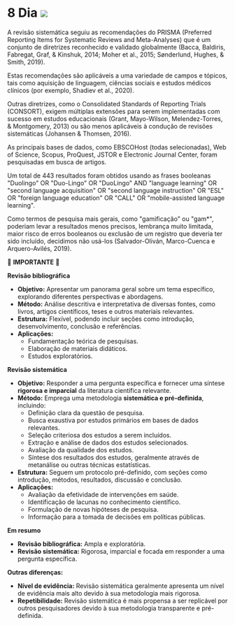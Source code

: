 # 8 Dia ![](https://i.imgur.com/4A1494N.png)

A revisão sistemática seguiu as recomendações do PRISMA (Preferred Reporting Items for Systematic Reviews and Meta-Analyses) que é um conjunto de diretrizes reconhecido e validado globalmente (Bacca, Baldiris, Fabregat, Graf, & Kinshuk, 2014; Moher et al., 2015; Sønderlund, Hughes, & Smith, 2019). 

Estas recomendações são aplicáveis ​​a uma variedade de campos e tópicos, tais como aquisição de linguagem, ciências sociais e estudos médicos clínicos (por exemplo, Shadiev et al., 2020). 

Outras diretrizes, como o Consolidated Standards of Reporting Trials (CONSORT), exigem múltiplas extensões para serem implementadas com sucesso em estudos educacionais (Grant, Mayo-Wilson, Melendez-Torres, & Montgomery, 2013) ou são menos aplicáveis ​​à condução de revisões sistemáticas (Johansen & Thomsen, 2016). 

As principais bases de dados, como EBSCOHost (todas selecionadas), Web of Science, Scopus, ProQuest, JSTOR e Electronic Journal Center, foram pesquisadas em busca de artigos. 

Um total de 443 resultados foram obtidos usando as frases booleanas "Duolingo" OR "Duo-Lingo" OR "DuoLingo" AND "language learning" OR "second language acquisition" OR "second language instruction" OR "ESL" OR "foreign language education" OR "CALL" OR "mobile-assisted language learning". 

Como termos de pesquisa mais gerais, como "gamificação" ou "gam*", poderiam levar a resultados menos precisos, lembrança muito limitada, maior risco de erros booleanos ou exclusão de um registro que deveria ter sido incluído, decidimos não usá-los (Salvador-Oliván, Marco-Cuenca e Arquero-Avilés, 2019).

🚨 **IMPORTANTE** 🚨 

**Revisão bibliográfica**

* **Objetivo:** Apresentar um panorama geral sobre um tema específico, explorando diferentes perspectivas e abordagens.
* **Método:** Análise descritiva e interpretativa de diversas fontes, como livros, artigos científicos, teses e outros materiais relevantes.
* **Estrutura:** Flexível, podendo incluir seções como introdução, desenvolvimento, conclusão e referências.
* **Aplicações:** 
    * Fundamentação teórica de pesquisas.
    * Elaboração de materiais didáticos.
    * Estudos exploratórios.

**Revisão sistemática**

* **Objetivo:** Responder a uma pergunta específica e fornecer uma síntese **rigorosa e imparcial** da literatura científica relevante.
* **Método:** Emprega uma metodologia **sistemática e pré-definida**, incluindo:
    * Definição clara da questão de pesquisa.
    * Busca exaustiva por estudos primários em bases de dados relevantes.
    * Seleção criteriosa dos estudos a serem incluídos.
    * Extração e análise de dados dos estudos selecionados.
    * Avaliação da qualidade dos estudos.
    * Síntese dos resultados dos estudos, geralmente através de metanálise ou outras técnicas estatísticas.
* **Estrutura:** Seguem um protocolo pré-definido, com seções como introdução, métodos, resultados, discussão e conclusão.
* **Aplicações:** 
    * Avaliação da efetividade de intervenções em saúde.
    * Identificação de lacunas no conhecimento científico.
    * Formulação de novas hipóteses de pesquisa.
    * Informação para a tomada de decisões em políticas públicas.

**Em resumo**

* **Revisão bibliográfica:** Ampla e exploratória.
* **Revisão sistemática:** Rigorosa, imparcial e focada em responder a uma pergunta específica.

**Outras diferenças:**

* **Nível de evidência:** Revisão sistemática geralmente apresenta um nível de evidência mais alto devido à sua metodologia mais rigorosa.
* **Repetibilidade:** Revisão sistemática é mais propensa a ser replicável por outros pesquisadores devido à sua metodologia transparente e pré-definida.

